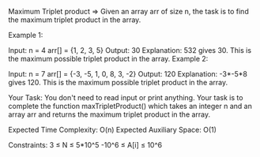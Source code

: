 Maximum Triplet product =>
Given an array arr of size n, the task is to find the maximum triplet product in the array.

Example 1:

Input: n = 4 arr[] = {1, 2, 3, 5} Output: 30 Explanation: 532 gives 30. This is the maximum possible triplet product in the array. Example 2:

Input: n = 7 arr[] = {-3, -5, 1, 0, 8, 3, -2} Output: 120 Explanation: -3*-5*8 gives 120. This is the maximum possible triplet product in the array.

Your Task: You don't need to read input or print anything. Your task is to complete the function maxTripletProduct() which takes an integer n and an array arr and returns the maximum triplet product in the array.

Expected Time Complexity: O(n) Expected Auxiliary Space: O(1)

Constraints: 3 ≤ N ≤ 5*10^5 -10^6 ≤ A[i] ≤ 10^6